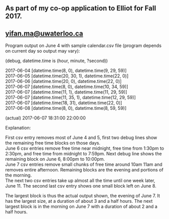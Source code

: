 ## As part of my co-op application to Elliot for Fall 2017.

## yifan.ma@uwaterloo.ca

Program output on June 4 with sample calendar.csv file (program depends on current day so output may vary):

(debug, datetime.time is (hour, minute, ?second))

2017-06-04 [datetime.time(8, 0), datetime.time(9, 29, 59)]  
2017-06-05 [datetime.time(20, 30, 1), datetime.time(22, 0)]  
2017-06-06 [datetime.time(20, 0), datetime.time(22, 0)]  
2017-06-07 [datetime.time(8, 0), datetime.time(10, 34, 59)]  
2017-06-07 [datetime.time(11, 1), datetime.time(11, 29, 59)]  
2017-06-07 [datetime.time(11, 35, 1), datetime.time(12, 29, 59)]  
2017-06-07 [datetime.time(18, 31), datetime.time(22, 0)]  
2017-06-08 [datetime.time(8, 0), datetime.time(8, 59, 59)]

(actual)
2017-06-07 18:31:00 22:00:00

Explanation:

First csv entry removes most of June 4 and 5, first two debug lines show the remaining free time blocks on those days.  
June 6 csv entries remove free time near midnight, free time from 1:30pm to 2:30pm, and free time from midnight to 7:59pm. Next debug line shows the remaining block on June 6, 8:00pm to 10:00pm.  
June 7 csv entries remove small chunks of free time around 10am 11am and removes entire afternoon. Remaining blocks are the evening and portions of the morning.  
The next two csv entries take up almost all the time until one week later, June 11. The second last csv entry shows one small block left on June 8.  

The largest block is thus the actual output shown, the evening of June 7. It has the largest size, at a duration of about 3 and a half hours. The next largest block is in the morning on June 7 with a duration of about 2 and a half hours.
